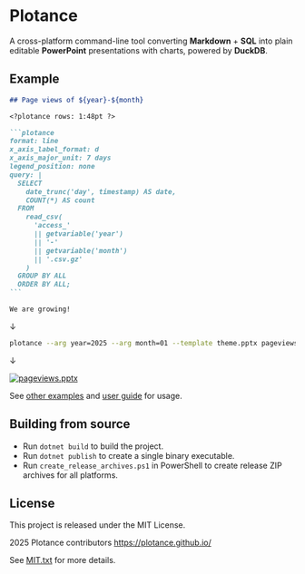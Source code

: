 # Plotance

A cross-platform command-line tool converting **Markdown** + **SQL** into plain editable **PowerPoint** presentations with charts, powered by **DuckDB**.

## Example

`````markdown
## Page views of ${year}-${month}

<?plotance rows: 1:48pt ?>

```plotance
format: line
x_axis_label_format: d
x_axis_major_unit: 7 days
legend_position: none
query: |
  SELECT
    date_trunc('day', timestamp) AS date,
    COUNT(*) AS count
  FROM
    read_csv(
      'access_'
      || getvariable('year')
      || '-'
      || getvariable('month')
      || '.csv.gz'
    )
  GROUP BY ALL
  ORDER BY ALL;
```

We are growing!
`````

↓

```bash
plotance --arg year=2025 --arg month=01 --template theme.pptx pageviews.md
```

↓

[![pageviews.pptx](https://plotance.github.io/examples/pageviews/pageviews.svg)](https://plotance.github.io/examples/pageviews/pageviews.pptx)

See [other examples](https://plotance.github.io/examples.html) and [user guide](https://plotance.github.io/documentation.html) for usage.


## Building from source

- Run `dotnet build` to build the project.
- Run `dotnet publish` to create a single binary executable.
- Run `create_release_archives.ps1` in PowerShell to create release ZIP archives for all platforms.


## License

This project is released under the MIT License.

2025 Plotance contributors <https://plotance.github.io/>

See [MIT.txt](LICENSES/MIT.txt) for more details.
